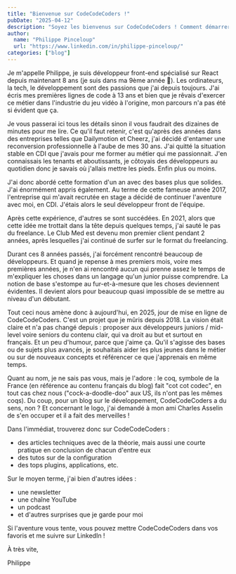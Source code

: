```yaml
---
title: "Bienvenue sur CodeCodeCoders !"
pubDate: "2025-04-12"
description: "Soyez les bienvenus sur CodeCodeCoders ! Comment démarrer ce blog sans une brève présentation de qui je suis et pourquoi j'ai décidé de le créer ?"
author:
  name: "Philippe Pinceloup"
  url: "https://www.linkedin.com/in/philippe-pinceloup/"
categories: ["blog"]
---
```


Je m'appelle Philippe, je suis développeur front-end spécialisé sur React depuis maintenant 8 ans (je suis dans ma 9ème année 🎉). Les ordinateurs, la tech, le développement sont des passions que j'ai depuis toujours. J'ai écris mes premières lignes de code à 13 ans et bien que je rêvais d'exercer ce métier dans l'industrie du jeu vidéo à l'origine, mon parcours n'a pas été si évident que ça.

Je vous passerai ici tous les détails sinon il vous faudrait des dizaines de minutes pour me lire. Ce qu'il faut retenir, c'est qu'après des années dans des entreprises telles que Dailymotion et Cheerz, j'ai décidé d'entamer une reconversion professionnelle à l'aube de mes 30 ans. J'ai quitté la situation stable en CDI que j'avais pour me former au métier qui me passionnait. J'en connaissais les tenants et aboutissants, je côtoyais des développeurs au quotidien donc je savais où j'allais mettre les pieds. Enfin plus ou moins.

J'ai donc abordé cette formation d'un an avec des bases plus que solides. J'ai énormément appris également. Au terme de cette fameuse année 2017, l'entreprise qui m'avait recrutée en stage a décidé de continuer l'aventure avec moi, en CDI. J'étais alors le seul développeur front de l'équipe.

Après cette expérience, d'autres se sont succédées. En 2021, alors que cette idée me trottait dans la tête depuis quelques temps, j'ai sauté le pas du freelance. Le Club Med est devenu mon premier client pendant 2 années, après lesquelles j'ai continué de surfer sur le format du freelancing.

Durant ces 8 années passés, j'ai forcément rencontré beaucoup de développeurs. Et quand je repense à mes premiers mois, voire mes premières années, je n'en ai rencontré aucun qui prenne assez le temps de m'expliquer les choses dans un langage qu'un junior puisse comprendre. La notion de base s'estompe au fur-et-à-mesure que les choses deviennent évidentes. Il devient alors pour beaucoup quasi impossible de se mettre au niveau d'un débutant.

Tout ceci nous amène donc à aujourd'hui, en 2025, jour de mise en ligne de CodeCodeCoders. C'est un projet que je mûris depuis 2018. La vision était claire et n'a pas changé depuis : proposer aux développeurs juniors / mid-level voire seniors du contenu clair, qui va droit au but et surtout en français. Et un peu d'humour, parce que j'aime ça. Qu'il s'agisse des bases ou de sujets plus avancés, je souhaitais aider les plus jeunes dans le métier ou sur de nouveaux concepts et référencer ce que j'apprenais en même temps.

Quant au nom, je ne sais pas vous, mais je l'adore : le coq, symbole de la France (en référence au contenu français du blog) fait "cot cot codec", en tout cas chez nous ("cock-a-doodle-doo" aux US, ils n'ont pas les mêmes coqs). Du coup, pour un blog sur le développement, CodeCodeCoders a du sens, non ? Et concernant le logo, j'ai demandé à mon ami Charles Asselin de s'en occuper et il a fait des merveilles !

Dans l'immédiat, trouverez donc sur CodeCodeCoders :

- des articles techniques avec de la théorie, mais aussi une courte pratique en conclusion de chacun d'entre eux
- des tutos sur de la configuration
- des tops plugins, applications, etc.

Sur le moyen terme, j'ai bien d'autres idées :

- une newsletter
- une chaîne YouTube
- un podcast
- et d'autres surprises que je garde pour moi

Si l'aventure vous tente, vous pouvez mettre CodeCodeCoders dans vos favoris et me suivre sur LinkedIn !

À très vite,

Philippe
